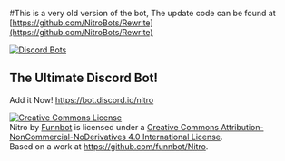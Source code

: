 #This is a very old version of the bot, The update code can be found at [https://github.com/NitroBots/Rewrite](https://github.com/NitroBots/Rewrite)

[![Discord Bots](https://discordbots.org/api/widget/264087705124601856.png)](https://discordbots.org/bot/264087705124601856)
## The Ultimate Discord Bot!
Add it Now!
<https://bot.discord.io/nitro>


<a rel="license" href="http://creativecommons.org/licenses/by-nc-nd/4.0/"><img alt="Creative Commons License" style="border-width:0" src="https://i.creativecommons.org/l/by-nc-nd/4.0/88x31.png" /></a><br /><span xmlns:dct="http://purl.org/dc/terms/" href="http://purl.org/dc/dcmitype/InteractiveResource" property="dct:title" rel="dct:type">Nitro</span> by <a xmlns:cc="http://creativecommons.org/ns#" href="https://nitro.ws" property="cc:attributionName" rel="cc:attributionURL">Funnbot</a> is licensed under a <a rel="license" href="http://creativecommons.org/licenses/by-nc-nd/4.0/">Creative Commons Attribution-NonCommercial-NoDerivatives 4.0 International License</a>.<br />Based on a work at <a xmlns:dct="http://purl.org/dc/terms/" href="https://github.com/funnbot/Nitro" rel="dct:source">https://github.com/funnbot/Nitro</a>.
